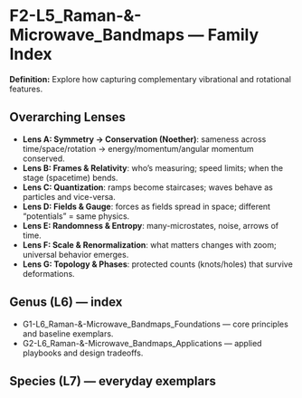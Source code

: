 # F2-L5_Raman-&-Microwave_Bandmaps — Family Index
**Definition:** Explore how capturing complementary vibrational and rotational features.

## Overarching Lenses

- **Lens A: Symmetry -> Conservation (Noether)**: sameness across time/space/rotation → energy/momentum/angular momentum conserved.
- **Lens B: Frames & Relativity**: who’s measuring; speed limits; when the stage (spacetime) bends.
- **Lens C: Quantization**: ramps become staircases; waves behave as particles and vice-versa.
- **Lens D: Fields & Gauge**: forces as fields spread in space; different “potentials” = same physics.
- **Lens E: Randomness & Entropy**: many-microstates, noise, arrows of time.
- **Lens F: Scale & Renormalization**: what matters changes with zoom; universal behavior emerges.
- **Lens G: Topology & Phases**: protected counts (knots/holes) that survive deformations.

## Genus (L6) — index
- G1-L6_Raman-&-Microwave_Bandmaps_Foundations — core principles and baseline exemplars.
- G2-L6_Raman-&-Microwave_Bandmaps_Applications — applied playbooks and design tradeoffs.

## Species (L7) — everyday exemplars
